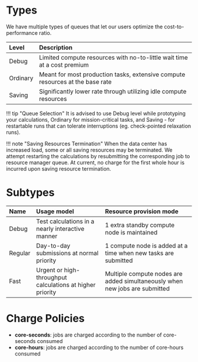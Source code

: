 # Types

We have multiple types of queues that let our users optimize the cost-to-performance ratio.

| Level      | Description                                                                   |
| :--------- | :-----------                                                                  |
| Debug      | Limited compute resources with no-to-little wait time at a cost premium       |
| Ordinary   | Meant for most production tasks, extensive compute resources at the base rate |
| Saving     | Significantly lower rate through utilizing idle compute resources             |


!!! tip "Queue Selection"
    It is advised to use Debug level while prototyping your calculations, Ordinary for mission-critical tasks, and Saving - for restartable runs that can tolerate interruptions (eg. check-pointed relaxation runs).

!!! note "Saving Resources Termination"
    When the data center has increased load, some or all saving resources may be terminated. We attempt restarting the calculations by resubmitting the corresponding job to resource manager queue. At current, no charge for the first whole hour is incurred upon saving resource termination.


# Subtypes

| Name    | Usage model | Resource provision mode |
|:--------|:------------|:------------------------|
| Debug   | Test calculations in a nearly interactive manner|  1 extra standby compute node is maintained |
| Regular | Day-to-day submissions at normal priority | 1 compute node is added at a time when new tasks are submitted |
| Fast    | Urgent or high-throughput calculations at higher priority | Multiple compute nodes are added simultaneously when new jobs are submitted |

# Charge Policies

- **core-seconds**: jobs are charged according to the number of core-seconds consumed
- **core-hours**: jobs are charged according to the number of core-hours consumed
